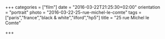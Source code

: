 +++
categories = ["film"]
date = "2016-03-22T21:25:30+02:00"
orientation = "portrait"
photo = "2016-03-22-25-rue-michel-le-comte"
tags = ["paris","france","black & white","ilford","hp5"]
title = "25 rue Michel le Comte"

+++
